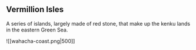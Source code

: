 ## Vermillion Isles

A series of islands, largely made of red stone, that make up the kenku lands in the eastern Green Sea. 

![[wahacha-coast.png|500]]